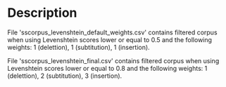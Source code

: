 # Description

File 'sscorpus_levenshtein_default_weights.csv' contains filtered corpus when using Levenshtein scores lower or equal to 0.5 and the following weights: 1 (delettion), 1 (subtitution), 1 (insertion).

File 'sscorpus_levenshtein_final.csv' contains filtered corpus when using Levenshtein scores lower or equal to 0.8 and the following weights: 1 (delettion), 2 (subtitution), 3 (insertion).
